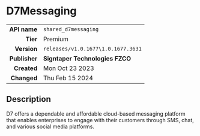 # D7Messaging
| | |
|-:|-|
|**API name**|`shared_d7messaging`|
|**Tier**|Premium|
|**Version**|`releases/v1.0.1677\1.0.1677.3631`|
|**Publisher**|**Signtaper Technologies FZCO**|
|**Created**|Mon Oct 23 2023|
|**Changed**|Thu Feb 15 2024|

## Description
D7 offers a dependable and affordable cloud-based messaging platform that enables enterprises to engage with their customers through SMS, chat, and various social media platforms.
